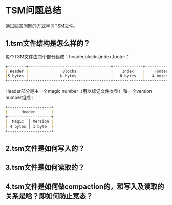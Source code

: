 # TSM问题总结

通过回答问题的方式学习TSM文件。

## 1.tsm文件结构是怎么样的？

每个TSM文件由四个部分组成：header,blocks,index,footer：
```markdown
+--------+------------------------------------+-------------+--------------+
| Header |               Blocks               |    Index    |    Footer    |
|5 bytes |              N bytes               |   N bytes   |   4 bytes    |
+--------+------------------------------------+-------------+--------------+
```

Header部分是由一个magic number（用以标记文件类型）和一个version number组成：
```markdown
+-------------------+
|      Header       |
+-------------------+
|  Magic  │ Version |
| 4 bytes │ 1 byte  |
+-------------------+
```




## 2.tsm文件是如何写入的？





## 3.tsm文件是如何读取的？







## 4.tsm文件是如何做compaction的，和写入及读取的关系是啥？即如何防止竞态？


